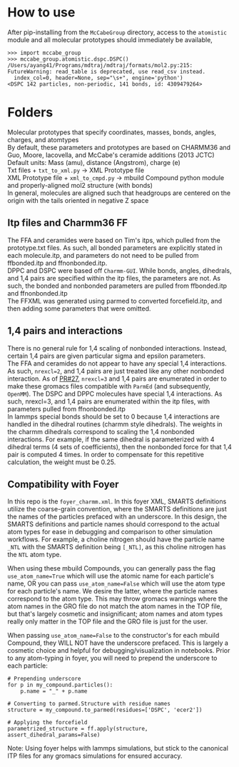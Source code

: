 # How to use
After pip-installing from the `McCabeGroup` directory,
access to the `atomistic` module and all molecular prototypes 
should immediately be available,

```
>>> import mccabe_group
>>> mccabe_group.atomistic.dspc.DSPC()
/Users/ayang41/Programs/mdtraj/mdtraj/formats/mol2.py:215: FutureWarning: read_table is deprecated, use read_csv instead.
  index_col=0, header=None, sep="\s+", engine='python')
<DSPC 142 particles, non-periodic, 141 bonds, id: 4309479264>
```

# Folders
Molecular prototypes that specify coordinates, masses, bonds, angles, charges, and atomtypes  
By default, these parameters and prototypes are based on CHARMM36 and Guo, Moore, 
Iacovella, and McCabe's ceramide additions (2013 JCTC)  
Default units: Mass (amu), distance (Angstrom), charge (e)  
Txt files + `txt_to_xml.py` -> XML Prototype file  
XML Prototype file + `xml_to_cmpd.py` -> mbuild Compound python module and properly-aligned mol2 structure (with bonds)  
In general, molecules are aligned such that headgroups are centered on the origin with the tails oriented in negative
Z space 
## Itp files and Charmm36 FF
The FFA and ceramides were based on Tim's itps, which pulled from the prototype.txt 
files. As such, all bonded parameters are explicitly stated in each molecule.itp, and
parameters do not need to be pulled from ffbonded.itp and ffnonbonded.itp.  
DPPC and DSPC were based off `Charmm-GUI`. While bonds, angles, dihedrals, and 1,4 pairs
are specified within the itp files, the parameters are not. 
As such, the bonded and nonbonded 
parameters are pulled from ffbonded.itp and ffnonbonded.itp  
The FFXML was generated using parmed to converted forcefield.itp, and then adding some parameters that were omitted.
## 1,4 pairs and interactions  
There is no general rule for 1,4 scaling of nonbonded interactions. Instead, certain
1,4 pairs are given particular sigma and epsilon parameters.  
The FFA and ceramides do not appear to have any special 1,4 interactions. As such,
`nrexcl=2`, and 1,4 pairs are just treated like any other nonbonded interaction. As of
[PR#27](https://github.com/PTC-CMC/McCabeGroup/pull/27), `nrexcl=3` and 1,4 pairs are enumerated in order to make these gromacs files
compatible with `ParmEd` (and subsequently, `OpenMM`).
The DSPC and DPPC molecules have special 1,4 interactions. As such, nrexcl=3, and 
1,4 pairs are enumerated within the itp files, with parameters pulled from
ffnonbonded.itp  
In lammps special bonds should be set to 0 because 1,4 interactions are handled 
in the dihedral routines (charmm style dihedrals). The weights in the charmm dihedrals
correspond to scaling the 1,4 nonbonded interactions. For example, if the same dihedral
is parameterized with 4 dihedral terms (4 sets of coefficients), then the 
nonbonded force for that 1,4 pair is computed 4 times. In order to compensate for this
repetitive calculation, the weight must be 0.25.
## Compatibility with Foyer
In this repo is the `foyer_charmm.xml`. 
In this foyer XML, SMARTS definitions utilize the coarse-grain convention,
where the SMARTS definitions are just the names of the particles prefaced with an underscore.
In this design, the SMARTS definitions and particle names should correspond to the actual atom types for ease in debugging and comparison to other simulation workflows.
For example, a choline nitrogen should have the particle name `_NTL` with the SMARTS definition being `[_NTL]`, as this choline nitrogen has the `NTL` atom type.

When using these mbuild Compounds, you can generally pass the flag
`use_atom_name=True` which will use the atomic name for each particle's name,
OR you can pass `use_atom_name=False` which will use the atom type for each particle's name.
We desire the latter, where the particle names correspond to the atom type.
This may throw gromacs warnings where the atom names in the GRO file do not match the atom names in the TOP file, but that's largely cosmetic and insignificant; atom names and atom types really only matter in the TOP file and the GRO file is just for the user.

When passing `use_atom_name=False` to the constructor's for each mbuild Compound, they WILL NOT have the underscore prefaced.
This is largely a cosmetic choice and helpful for debugging/visualization in notebooks.
Prior to any atom-typing in foyer, you will need to prepend the underscore to each particle:

```
# Prepending underscore
for p in my_compound.particles():
    p.name = "_" + p.name

# Converting to parmed.Structure with residue names
structure = my_compound.to_parmed(residues=['DSPC', 'ecer2'])

# Applying the forcefield
parametrized_structure = ff.apply(structure, assert_dihedral_params=False)
```

Note: Using foyer helps with lammps simulations, but stick to the canonical ITP files for any gromacs simulations for ensured accuracy.
